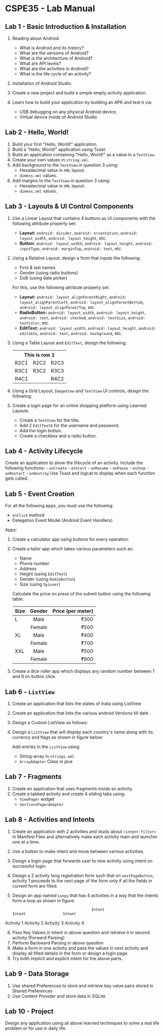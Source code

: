 # CSPE35 - Lab Manual

## Lab 1 - Basic Introduction & Installation

1. Reading about Android
    - What is Android and its history?
    - What are the versions of Android?
    - What is the architecture of Android?
    - What are API levels?
    - What are the activities in Android?
    - What is the life cycle of an activity?

2. Installation of Android Studio.

3. Create a new project and build a simple empty activity application.

4. Learn how to build your application by building an APK and test it via:
    - USB debugging on any physical Android device.
    - Virtual device inside of Android Studio

## Lab 2 - Hello, World!

1. Build your first "Hello, World!" application.
2. Build a "Hello, World!" application using Toast.
3. Build an application containing "Hello, World!" as a value in a `TextView`.
4. Create your own values in `string.xml`.
5. Add background to the `TextView` in question 3 using:
    - Hexadecimal value in `XML` layout.
    - `dimens.xml` values.
6. Add margins to the `TextView` in question 3 using:
    - Hexadecimal value in `XML` layout.
    - `dimens.xml` values.

## Lab 3 - Layouts & UI Control Components

1. Use a Linear Layout that contains 4 buttons as UI components with the following attribute property set:
    - **Layout:** `android: divider`, `android: orientation`, `android: layout_width`, `android: layout_height`, etc.
    - **Button:** `android: layout_width`, `android: layout_height`, `android: inputType`, `android: marginTop`, `android: text`, etc.

2. Using a Relative Layout, design a form that inputs the following:
    - First & last names
    - Gender (using radio buttons)
    - DoB (using date picker)

    For this, use the following attribute property set:
    - **Layout:** `android: layout_alignParentRight`, `android: layout_alignParentLeft`, `android: layout_alignParentBottom`, `android: layout_alignParentTop`, etc.
    - **RadioButton:** `android: layout_width`, `android: layout_height`, `android: text`, `android: checked`, `android: textSize`, `android: textColor`, etc.
    - **EditText:** `android: layout_width`, `android: layout_height`, `android: editable`, `android: text`, `android: background`, etc.

3. Using a Table Layout and `EditText`, design the following:
    <table>
        <tr>
            <th colspan="3">This is row 1</th>
        </tr>
        <tr>
            <td>R2C1</td>
            <td>R2C2</td>
            <td>R2C3</td>
        </tr>
        <tr>
            <td>R3C1</td>
            <td>R3C2</td>
            <td>R3C3</td>
        </tr>
        <tr>
            <td colspan="2">R4C1</td>
            <td>R4C2</td>
        </tr>
    </table>

4. Using a Grid Layout, `ImageView` and `TextView` UI controls, design the following:
    <image src=""></image>

5. Create a login page for an online shopping platform using Learned Layouts.
    - Create a `TextView` for the title.
    - Add 2 `EditText`s for the username and password.
    - Add the login button.
    - Create a checkbox and a radio button.

## Lab 4 - Activity Lifecycle

Create an application to show the lifecycle of an activity. Include the following functions:
    - `onCreate`
    - `onStart`
    - `onResume`
    - `onPause`
    - `onStop`
    - `onRestart`
    - `onDestroy`
Use Toast and logcat to display when each function gets called.

## Lab 5 - Event Creation
For all the following apps, you must use the following:
- `onClick` method
- Delegation Event Model (Android Event Handlers)

Apps:
1. Create a calculator app using buttons for every operation.
2. Create a tailor app which takes various parameters such as:
    - Name
    - Phone number
    - Address
    - Height (using `EditText`)
    - Gender (using `RadioButton`)
    - Size (using `Spinner`)

    Calculate the price on press of the submit button using the following table:

    | Size          | Gender        | Price (per meter)  |
    | ------------- |:-------------:| ------------------:|
    | L             | Male          | ₹300               |
    |               | Female        | ₹500               |
    | XL            | Male          | ₹400               |
    |               | Female        | ₹700               |
    | XXL           | Male          | ₹500               |
    |               | Female        | ₹900               |

3. Create a dice roller app which displays any random number between 1 and 6 on button click.

## Lab 6 - `ListView`

1. Create an application that lists the states of India using ListView

2. Create an application that lists the various android Versions till date .

3. Design a Custom ListView as follows:
    <image src=""></image>

4. Design a `ListView` that will display each country's name along with its currency and flags as shown in figure below:
    <image src=""></image>

    Add entries in the `ListView` using:
    - String-array in `strings.xml`
    - `ArrayAdapter` Class in java

## Lab 7 - Fragments

1. Create an application that uses fragments inside an activity.
2. Create a tabbed activity and create 4 sliding tabs using:
    - `ViewPager` widget
    - `SectionsPagerAdapter`

## Lab 8 - Activities and Intents

1. Create an application with 2 activities and study about `<intent-filter>` in Manifest Files and alternatively make each activity main and launcher one at a time.
2. Use a button to make intent and move between various activities.
3. Design a login page that forwards user to new activity using intent on successful login.
4. Design a 2 activity long registration form such that on `nextPageButton`, activity 1 proceeds to the next page of the form only if all the fields in current form are filled.
5. Design an app named `Loopy` that has 4 activities in a way that the intents form a loop as shown in figure:

                                           Intent                       Intent                 Intent

Activity 1                        Activity 2            Activity 3             Activity 4

6. Pass Key Values in Intent in above question and retrieve it in second activity (Forward Parsing)
7. Perform Backward Parsing in above question
8. Make a form in one activity and pass the values in next activity and display all filled details in the form or design a login page.
9. Try both implicit and explicit intent for the above parts.

## Lab 9 - Data Storage

1. Use shared Preferences to store and retrieve key value pairs stored in Shared Preferences
2. Use Content Provider and store data in SQLite.

## Lab 10 - Project

Design any application using all above learned techniques to solve a real life problem or for use in daily life.
